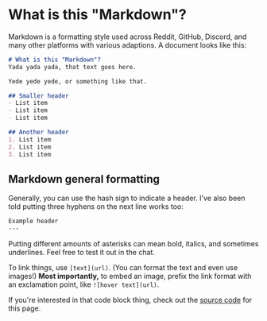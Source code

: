 # What is this "Markdown"?
Markdown is a formatting style used across Reddit, GitHub, Discord, and many other platforms with various adaptions. A document looks like this:
```markdown
# What is this "Markdown"?
Yada yada yada, that text goes here.

Yede yede yede, or something like that.

## Smaller header
- List item
- List item
- List item

## Another header
1. List item
2. List item
3. List item
```

## Markdown general formatting
Generally, you can use the hash sign to indicate a header. I've also been told putting three hyphens on the next line works too:
```md
Example header
---
```

Putting different amounts of asterisks can mean bold, italics, and sometimes underlines. Feel free to test it out in the chat.

To link things, use `[text](url)`. (You can format the text and even use images!) 
**Most importantly,** to embed an image, prefix the link format with an exclamation point, like `![hover text](url)`.

If you're interested in that code block thing, check out the [source code](https://raw.githubusercontent.com/bleonard252/bleonard252.github.io/master/tabernathy/knmemes/about/md.md) for this page.
